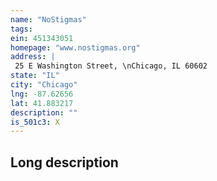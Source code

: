 ```yaml
---
name: "NoStigmas"
tags:
ein: 451343051
homepage: "www.nostigmas.org"
address: |
 25 E Washington Street, \nChicago, IL 60602
state: "IL"
city: "Chicago"
lng: -87.62656
lat: 41.883217
description: ""
is_501c3: X
---
```


## Long description


